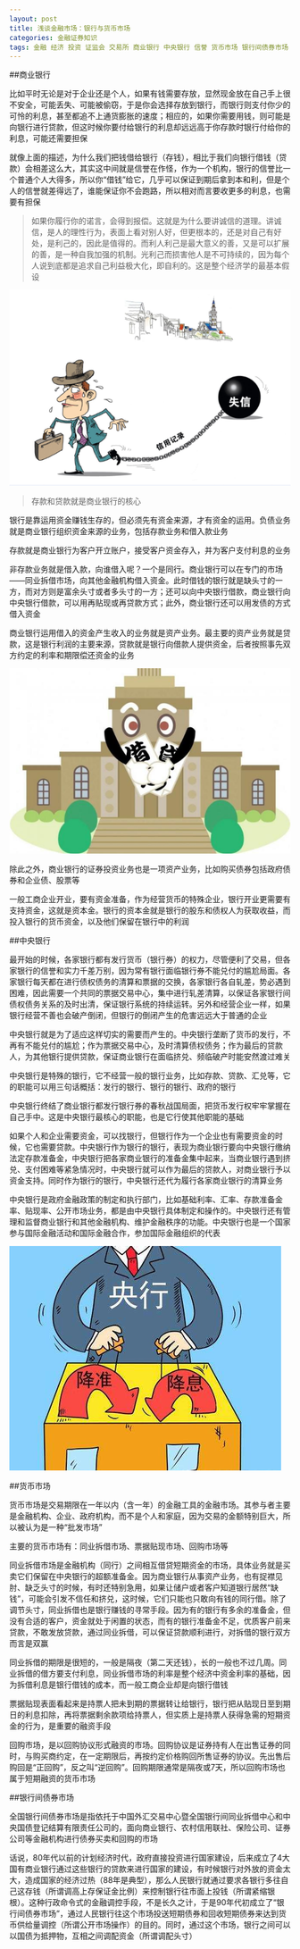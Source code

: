 ```yaml
---
layout: post
title: 浅谈金融市场：银行与货币市场
categories: 金融证券知识
tags: 金融 经济 投资 证监会 交易所 商业银行 中央银行 信誉 货币市场 银行间债券市场
---
```


##商业银行

比如平时无论是对于企业还是个人，如果有钱需要存放，显然现金放在自己手上很不安全，可能丢失、可能被偷窃，于是你会选择存放到银行，而银行则支付你少的可怜的利息，甚至都追不上通货膨胀的速度；相应的，如果你需要用钱，则可能是向银行进行贷款，但这时候你要付给银行的利息却远远高于你存款时银行付给你的利息，可能还需要担保

就像上面的描述，为什么我们把钱借给银行（存钱），相比于我们向银行借钱（贷款）会相差这么大，其实这中间就是信誉在作怪，作为一个机构，银行的信誉比一个普通个人大得多，所以你“借钱”给它，几乎可以保证到期后拿到本和利，但是个人的信誉就差得远了，谁能保证你不会跑路，所以相对而言要收更多的利息，也需要有担保

>如果你履行你的诺言，会得到报偿。这就是为什么要讲诚信的道理。讲诚信，是人的理性行为，表面上看对别人好，但更根本的，还是对自己有好处，是利己的，因此是值得的。而利人利己是最大意义的善，又是可以扩展的善，是一种自我加强的机制。光利己而损害他人是不可持续的，因为每个人说到底都是追求自己利益极大化，即自利的。这是整个经济学的最基本假设

![image](../media/image/2016-11-19/信誉.png)

>存款和贷款就是商业银行的核心

银行是靠运用资金赚钱生存的，但必须先有资金来源，才有资金的运用。负债业务就是商业银行组织资金来源的业务，包括存款业务和借入款业务

存款就是商业银行为客户开立账户，接受客户资金存入，并为客户支付利息的业务

非存款业务就是借入款，向谁借入呢？一个是同行。商业银行可以在专门的市场——同业拆借市场，向其他金融机构借入资金。此时借钱的银行就是缺头寸的一方，而对方则是富余头寸或者多头寸的一方；还可以向中央银行借款，商业银行向中央银行借款，可以用再贴现或再贷款方式；此外，商业银行还可以用发债的方式借入资金

商业银行运用借入的资金产生收入的业务就是资产业务。最主要的资产业务就是贷款，这是银行利润的主要来源，贷款就是银行向借款人提供资金，后者按照事先双方约定的利率和期限偿还资金的业务

![image](../media/image/2016-11-19/银行借贷.jpg)

除此之外，商业银行的证券投资业务也是一项资产业务，比如购买债券包括政府债券和企业债、股票等

一般工商企业开业，要有资金准备，作为经营货币的特殊企业，银行开业更需要有支持资金，这就是资本金。银行的资本金就是银行的股东和债权人为获取收益，而投入银行的货币资金，以及他们保留在银行中的利润

##中央银行

最开始的时候，各家银行都有发行货币（银行券）的权力，尽管便利了交易，但各家银行的信誉和实力千差万别，因为常有银行面临银行券不能兑付的尴尬局面。各家银行每天都在进行债权债务的清算和票据的交换，各家银行各自轧差，势必遇到困难，因此需要一个共同的票据交易中心，集中进行轧差清算，以保证各家银行间债权债务关系的及时出清，保证银行系统的持续运转。另外和经营企业一样，如果银行经营不善也会破产倒闭，但银行的倒闭产生的危害远远大于普通的企业

中央银行就是为了适应这样切实的需要而产生的。中央银行垄断了货币的发行，不再有不能兑付的尴尬；作为票据交易中心，及时清算债权债务；作为最后的贷款人，为其他银行提供贷款，保证商业银行在面临挤兑、频临破产时能安然渡过难关

中央银行是特殊的银行，它不经营一般的银行业务，比如存款、贷款、汇兑等，它的职能可以用三句话概括：发行的银行、银行的银行、政府的银行

中央银行终结了商业银行都发行银行券的春秋战国局面，把货币发行权牢牢掌握在自己手中。这是中央银行最核心的职能，也是它行使其他职能的基础

如果个人和企业需要资金，可以找银行，但银行作为一个企业也有需要资金的时候，它也需要贷款。中央银行作为银行的银行，表现为商业银行要向中央银行缴纳法定存款准备金，中央银行把各家商业银行的准备金集中起来，当商业银行遇到挤兑、支付困难等紧急情况时，中央银行就可以作为最后的贷款人，对商业银行予以资金支持。同时作为银行的银行，中央银行还代为履行各家商业银行的清算业务

中央银行是政府金融政策的制定和执行部门，比如基础利率、汇率、存款准备金率、贴现率、公开市场业务，都是由中央银行具体制定和操作的。中央银行还有管理和监督商业银行和其他金融机构、维护金融秩序的功能。中央银行也是一个国家参与国际金融活动和国际金融合作，参加国际金融组织的代表

![image](../media/image/2016-11-19/央行.jpg)

##货币市场

货币市场是交易期限在一年以内（含一年）的金融工具的金融市场。其参与者主要是金融机构、企业、政府机构，而不是个人和家庭，因为交易的金额特别巨大，所以被认为是一种“批发市场”

主要的货币市场有：同业拆借市场、票据贴现市场、回购市场等

同业拆借市场是金融机构（同行）之间相互借贷短期资金的市场，具体业务就是买卖它们保留在中央银行的超额准备金。因为商业银行从事资产业务，也有捉襟见肘、缺乏头寸的时候，有时还特别急用，如果让储户或者客户知道银行居然“缺钱”，可能会引发不信任和挤兑，这时候，它们只能也只敢向有钱的同行借。除了调节头寸，同业拆借也是银行赚钱的寻常手段。因为有的银行有多余的准备金，但没有合适的客户，资金就处于闲置的状态，而有的银行准备金不足，优质客户前来贷款，不敢发放贷款，通过同业拆借，可以保证贷款顺利进行，对拆借的银行双方而言是双赢

同业拆借的期限是很短的，一般是隔夜（第二天还钱），长的一般也不过几周。同业拆借的借方要支付利息，同业拆借市场的利率是整个经济中资金利率的基础，因为拆借利息是银行借钱的成本，而一般工商企业却是向银行借钱

票据贴现表面看起来是持票人把未到期的票据转让给银行，银行把从贴现日至到期日的利息扣除，再将票据剩余款项给持票人，但实质上是持票人获得急需的短期资金的行为，是重要的融资手段

回购市场，是以回购协议形式融资的市场。回购协议是证券持有人在出售证券的同时，与购买商约定，在一定期限后，再按约定价格购回所售证券的协议。先出售后购回是“正回购”，反之叫“逆回购”。回购期限通常是隔夜或7天，所以回购市场也属于短期融资的货币市场

##银行间债券市场

全国银行间债券市场是指依托于中国外汇交易中心暨全国银行间同业拆借中心和中央国债登记结算有限责任公司的，面向商业银行、农村信用联社、保险公司、证券公司等金融机构进行债券买卖和回购的市场

话说，80年代以前的计划经济时代，政府直接投资进行国家建设，后来成立了4大国有商业银行通过这些银行的贷款来进行国家的建设，有时候银行对外放的资金太大，造成国家的经济过热（88年是典型），那么人民银行就通过要求各银行多往自己这存钱（所谓调高上存保证金比例）来控制银行往市面上投钱（所谓紧缩银根）。这种行政命令式的金融调控手段，不是长久之计，于是90年代初成立了“银行间债券市场”，通过人民银行往这个市场投送短期债券和回收短期债券来达到货币供给量调控（所谓公开市场操作）的目的。同时，通过这个市场，银行之间可以以国债为抵押物，互相之间调配资金（所谓调配头寸）
